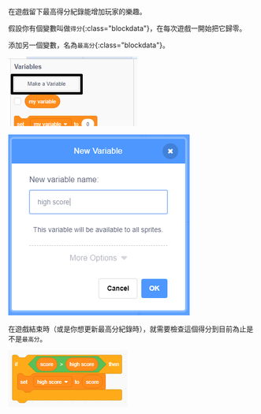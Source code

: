 在遊戲留下最高得分紀錄能增加玩家的樂趣。

假設你有個變數叫做`得分`{:class="blockdata"}，在每次遊戲一開始把它歸零。

添加另一個變數，名為`最高分`{:class="blockdata"}。

![建立一個變數的視窗高亮顯示](images/make-variable-annotated.png)

![新的名為最高分的變數視窗高亮顯示](images/make-high-score-variable.png)

在遊戲結束時（或是你想更新最高分紀錄時），就需要檢查這個得分到目前為止是不是`最高分`。

![保留最高得分記錄的程式](images/check-for-high-score.png)
